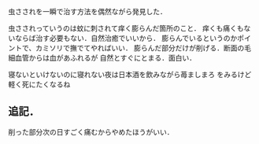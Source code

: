 虫さされを一瞬で治す方法を偶然ながら発見した．

虫さされっていうのは蚊に刺されて痒く膨らんだ箇所のこと．
痒くも痛くもないならば治す必要もない．自然治癒でいいから．
膨らんでいるというのかポイントで、カミソリで撫でてやればいい．
膨らんだ部分だけが削げる．断面の毛細血管からは血があふれるが
自然とすぐにとまる．面白い．


寝ないといけないのに寝れない夜は日本酒を飲みながら苺ましまろ
をみるけど軽く死にたくなるね

追記．
---
削った部分次の日すごく痛むからやめたほうがいい．
